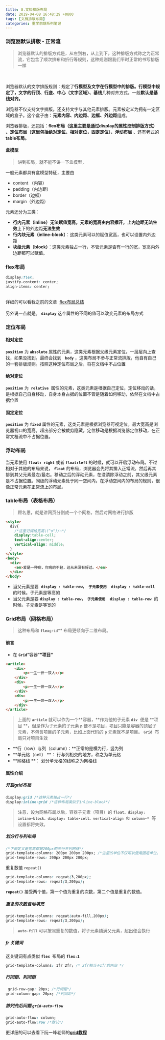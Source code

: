 ```yaml
---
title: 8.文档排版布局
date: 2019-04-08 16:48:29 +0800
tags: [文档排版布局]
categories: 重学前端系列笔记
---
```

<a name="9243ba6c"></a>
### 浏览器默认排版 - 正常流
> 浏览器默认的排版方式是，从左到右，从上到下。这种排版方式称之为正常流，它包含了顺次排布和折行等规则，这种规则跟我们平时正常的书写排版一样

<br /><br />浏览器默认的文字排版规则：规定了**行模型及文字在行模型中的排版。**行模型中规定了，文字的**行顶、行底、中心（文字区域）、基线**几种对齐方式。一般**默认是基线对齐。**

浏览器不仅支持文字排版，还支持文字与其他元素排版。元素被定义为拥有一定区域的盒子。这个盒子由：**元素内容、内边距、边框、外边距**组成。

浏览器排版，还包括：**flex布局（**这里主要是通过display的属性控制排版方式**） 、定位布局（**这里包括**绝对定位、相对定位，固定定位）、浮动布局** 、还有老式的**table布局。**

<a name="335b97c0"></a>
#### 盒模型
> 讲到布局，就不能不讲一下盒模型，

一般元素都具有盒模型特征，主要由
* content （内容）
* padding（内边距）
* border（边框）
* margin（外边距）

元素还分为三类：
* **行内元素（inline）**无法赋值宽高**，元素的宽高由内容撑开，**上内边距**无法生效**上下的外边距**无法生效**
* **行内块元素（inline-block）**：这类元素可以的赋值宽高，也可以设置内外边距
* **块级元素（block）**：这类元素独占一行，不管元素是否有一行的宽，宽高内外边距都可以赋值。

<a name="2e169b41"></a>
### flex布局
```css
display:flex;
justify-content: center;
align-items: center;
```
<br />详细的可以看我之前的文章  [flex布局总结](https://wuxin.netlify.com/passages/%E6%80%BB%E7%BB%93%E4%B8%80%E4%B8%8Bflex%E5%B8%83%E5%B1%80%E4%BD%BF%E7%94%A8/)<br /><br />另外说一点就是。 **`display`** 这个属性的不同的值可以改变元素的布局方式

<a name="4eb6b409"></a>
### 定位布局
<a name="d0285350"></a>
#### 相对定位
**`position`** 为 **`absolute`** 属性的元素，这类元素根据父级元素定位，一层层向上查找，如果没找到。最终会找到   **`body`** ，这类布局不参与正常流排版，他自有自己的一套排版规则。按照这种定位布局之后，将在文档中不占位置
<a name="ff40a9ca"></a>
#### 绝对定位
**`position`** 为  **`relative`**  属性的元素，这类元素是根据自己定位，定位移动的话，是根据自己自身移动，自身本身占据的位置不管是随着如何移动，依然在文档中占据位置
<a name="7d121dca"></a>
#### 固定定位
**`position`** 为 **`fixed`** 属性的元素，这类元素是根据浏览器可视定位。最大宽高是浏览器视口的宽高。超出部分会被裁剪隐藏。定位移动是根据浏览器定位移动，在正常文档流中不占据位置。

<a name="ad793c09"></a>
### 浮动布局
当元素使用 **`float: right`** 或者 **`float:left`** 的时候，就可以开启浮动布局。不过相对于其他的布局来说， **`float`** 的布局，浏览器会先将其排入正常流，然后再其排到其父元素最左/最右。移动之后的浮动元素，在没清除浮动之前，其父级元素是不占据位置。同级的浮动元素处于同一空间内，在浮动空间内的布局的规则，很像正常元素在正常流上的布局。

<a name="a8fb79d2"></a>
### table布局（表格布局）
> 顾名思，就是讲网页分割成一个个网格，然后对网格进行排版

```html
<style>
  div{
    /*这里记得给宽高\(^o^)/~*/
    display:table-cell;
    text-align:center;
    vertical-align: middle;
  }
</style>
<body>
  <div>
    <em>爱是一种病，你病的不轻，还从来没有好过。</em>
  </div>
</body>
```

* 当父元素是要  **`display : table-row， 子元素使用  display : table-cell`**   的时候。子元素是等高的
* 当父元素是要 **`display : table-row， 子元素使用  display : table-row`**  的时候。子元素是等宽的
<a name="a5bed4e2"></a>
### Grid布局（网格布局）
> 这种布局和 **`flex`**`grid`** 布局更倾向于二维布局。

<a name="df368884"></a>
#### 前言
* 在 **`Grid`**"容器"**"项目"**
```html
<article>
    <div>
        <p>一生一世一双人</p>
    </div>
    <div>
        <p>一生一世一双人</p>
    </div>
    <div>
        <p>一生一世一双人</p>
    </div>
</article>
```
> 上面的 **`article`** 就可以作为一个**容器，**作为他的子元素 **`div`**  便是 **项目 **，但是作为子元素的子元素 **`p`** 便不是项目，项目只能是容器的顶层子元素，不包含项目的子元素，比如上面代码的 **`p`** 元素就不是项目。 **`Grid`**  布局只对项目生效


* **行（row）与列（column）：**正常的是横为行，竖为列
* **单元格（cell） **： 行与列相交的地方，称之为单元格
* **网格线 **： 划分单元格的线称之为网格线

<a name="1527f2de"></a>
#### 属性介绍
<a name="0e8a88a1"></a>
##### 开启grid布局
```css
display:grid /*这种元素独占一行*/
display:inline-grid /*这种布局类似于inline-block*/
```
> 注意，设为网格布局以后，容器子元素（项目）的 **`float、display: inline-block、display: table-cell、vertical-align 和 column-*`**  等设置都将失效。

<a name="fe36677d"></a>
##### 划分行与列布局
```css
/*下面定义是宽高都是200px的三行三列网格*/
grid-template-columns: 200px 200px 200px; /*这里的单位不仅可以使用固定单位，也可以使用百分比*/
grid-template-rows: 200px 200px 200px;
```

重复数值 `repeat()` <br />
```css
grid-template-columns: reqeat(3,200px); 
grid-template-rows: reqeat(3,200px);
```
**`repeat()`** 接受两个值，第一个值为重复的次数，第二个值是重复的数值。

<a name="80ae2394"></a>
##### 重复的次数自动填充
```css
grid-template-columns: reqeat(auto-fill,200px); 
grid-template-rows: reqeat(3,200px);
```

> **`auto-fill`** 可以按照重复的数值，将子元素铺满父元素，超出便会换行


<a name="07b55829"></a>
##### fr 关键词
这关键词有点类似 **`flex`**  布局的 **`flex:1`** 
```css
grid-template-columns: 1fr 2fr; /* 2fr相当于1fr的两倍 */
```

<a name="e8bd0e48"></a>
##### 行间距、列间距
```css
 grid-row-gap: 20px; /*行间距*/
grid-column-gap: 20px; /*列间距*/
```

<a name="969e849d"></a>
##### 排列先后问题 `grid-auto-flow` 
```css
grid-auto-flow: column;
grid-auto-flow:row /*默认*/
```

更详细的可以去看下阮一峰老师的[**grid教程**](http://www.ruanyifeng.com/blog/2019/03/grid-layout-tutorial.html)






